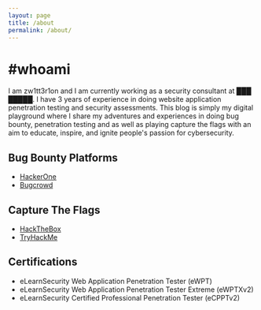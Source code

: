 ```yaml
---
layout: page
title: /about
permalink: /about/
---
```


# #whoami

I am zw1tt3r1on and I am currently working as a security consultant at ███ █████. I have 3 years of experience in doing website application penetration testing and security assessments. This blog is simply my digital playground where I share my adventures and experiences in doing bug bounty, penetration testing and as well as playing capture the flags with an aim to educate, inspire, and ignite people's passion for cybersecurity.

## Bug Bounty Platforms

- [HackerOne](https://hackerone.com/zw1tt3r1on)
- [Bugcrowd](https://bugcrowd.com/zw1tt3r1on)

## Capture The Flags

- [HackTheBox](https://app.hackthebox.com/profile/958566)
- [TryHackMe](https://tryhackme.com/p/zw1tt3r1on)

## Certifications

- eLearnSecurity Web Application Penetration Tester (eWPT)
- eLearnSecurity Web Application Penetration Tester Extreme (eWPTXv2)
- eLearnSecurity Certified Professional Penetration Tester (eCPPTv2)

